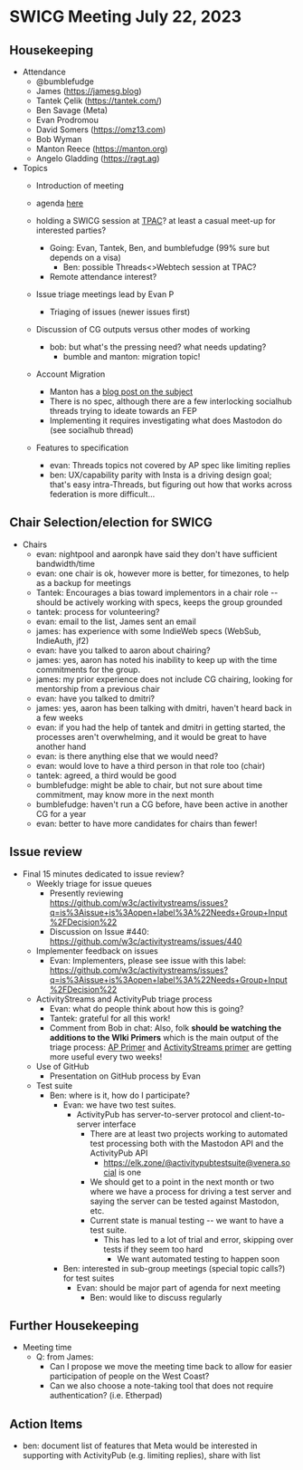 # SWICG Meeting July 22, 2023

## Housekeeping

- Attendance
  - @bumblefudge
  - James (https://jamesg.blog)
  - Tantek Çelik (https://tantek.com/)
  - Ben Savage (Meta)
  - Evan Prodromou
  - David Somers (https://omz13.com)
  - Bob Wyman
  - Manton Reece (https://manton.org)
  - Angelo Gladding (https://ragt.ag)
- Topics
  - Introduction of meeting
  - agenda [here](https://socialhub.activitypub.rocks/t/next-swicg-call-scheduling/3388/3)
  - holding a SWICG session at [TPAC](https://www.w3.org/2023/09/TPAC/)? at least a casual meet-up for interested parties?
    - Going: Evan, Tantek, Ben, and bumblefudge (99% sure but depends on a visa)
      - Ben: possible Threads<>Webtech session at TPAC?
    - Remote attendance interest?
  - Issue triage meetings lead by Evan P
    - Triaging of issues (newer issues first)
  - Discussion of CG outputs versus other modes of working
    - bob: but what's the pressing need? what needs updating?
      - bumble and manton: migration topic!

  - Account Migration
    - Manton has a [blog post on the subject](https://www.manton.org/2022/12/02/moving-from-mastodon.html)
    - There is no spec, although there are a few interlocking socialhub threads trying to ideate towards an FEP
    - Implementing it requires investigating what does Mastodon do (see socialhub thread)

  - Features to specification
    - evan: Threads topics not covered by AP spec like limiting replies
    - ben: UX/capability parity with Insta is a driving design goal; that's easy intra-Threads, but figuring out how that works across federation is more difficult...

## Chair Selection/election for SWICG

- Chairs
  - evan: nightpool and aaronpk have said they don't have sufficient bandwidth/time
  - evan: one chair is ok, however more is better, for timezones, to help as a backup for meetings
  - Tantek: Encourages a bias toward implementors in a chair role -- should be actively working with specs, keeps the group grounded
  - tantek: process for volunteering?
  - evan: email to the list, James sent an email
  - james: has experience with some IndieWeb specs (WebSub, IndieAuth, jf2)
  - evan: have you talked to aaron about chairing?
  - james: yes, aaron has noted his inability to keep up with the time commitments for the group.
  - james: my prior experience does not include CG chairing, looking for mentorship from a previous chair
  - evan: have you talked to dmitri?
  - james: yes, aaron has been talking with dmitri, haven't heard back in a few weeks
  - evan: if you had the help of tantek and dmitri in getting started, the processes aren't overwhelming, and it would be great to have another hand
  - evan: is there anything else that we would need?
  - evan: would love to have a third person in that role too (chair)
  - tantek: agreed, a third would be good
  - bumblefudge: might be able to chair, but not sure about time commitment, may know more in the next month
  - bumblefudge: haven't run a CG before, have been active in another CG for a year
  - evan: better to have more candidates for chairs than fewer!

## Issue review

- Final 15 minutes dedicated to issue review?
  - Weekly triage for issue queues
    - Presently reviewing https://github.com/w3c/activitystreams/issues?q=is%3Aissue+is%3Aopen+label%3A%22Needs+Group+Input%2FDecision%22
    - Discussion on Issue #440: https://github.com/w3c/activitystreams/issues/440
  - Implementer feedback on issues
    - Evan: Implementers, please see issue with this label:
https://github.com/w3c/activitystreams/issues?q=is%3Aissue+is%3Aopen+label%3A%22Needs+Group+Input%2FDecision%22
  - ActivityStreams and ActivityPub triage process
    - Evan: what do people think about how this is going?
    - Tantek: grateful for all this work!
    - Comment from Bob in chat: Also, folk **should be watching the additions to the WIki Primers** which is the main output of the triage process: [AP Primer](https://www.w3.org/wiki/ActivityPub/Primer) and [ActivityStreams primer](https://www.w3.org/wiki/Activity_Streams/Primer) are getting more useful every two weeks!
  - Use of GitHub
    - Presentation on GitHub process by Evan
  - Test suite
    - Ben: where is it, how do I participate?
      - Evan: we have two test suites.
        - ActivityPub has server-to-server protocol and client-to-server interface
          - There are at least two projects working to automated test processing both with the Mastodon API and the ActivityPub API
            - https://elk.zone/@activitypubtestsuite@venera.social is one
          - We should get to a point in the next month or two where we have a process for driving a test server and saying the server can be tested against Mastodon, etc.
          - Current state is manual testing -- we want to have a test suite.
            - This has led to a lot of trial and error, skipping over tests if they seem too hard
              - We want automated testing to happen soon
      - Ben: interested in sub-group meetings (special topic calls?) for test suites
        - Evan: should be major part of agenda for next meeting
          - Ben: would like to discuss regularly

## Further Housekeeping

- Meeting time
  - Q: from James:
    - Can I propose we move the meeting time back to allow for easier participation of people on the West Coast?
    - Can we also choose a note-taking tool that does not require authentication? (i.e. Etherpad)

## Action Items

- ben: document list of features that Meta would be interested in supporting with ActivityPub (e.g. limiting replies), share with list
